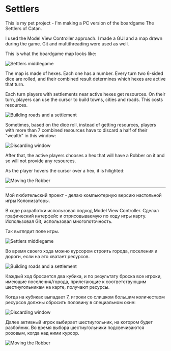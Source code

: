 # Settlers

This is my pet project - I'm making a PC version of the boardgame The Settlers of Catan.

I used the Model View Controller approach. I made a GUI and a map drawn during the game. Git and multithreading were used as well.


This is what the boardgame map looks like:

![Settlers middlegame](https://user-images.githubusercontent.com/56831898/191044980-feb18537-ab89-4205-ae07-a6e9397a7c39.png)

The map is made of hexes. Each one has a number. Every turn two 6-sided dice are rolled, and their combined result determines which hexes are active that turn.

Each turn players with settlements near active hexes get resources. 
On their turn, players can use the cursor to build towns, cities and roads. This costs resources.

![Building roads and a settlement](https://user-images.githubusercontent.com/56831898/194759545-421f0d5c-d963-46a2-8811-795105f0296f.gif)

Sometimes, based on the dice roll, instead of getting resources, players with more than 7 combined resources have to discard a half of their "wealth" in this window:

![Discarding window](https://user-images.githubusercontent.com/56831898/194758606-466a7e56-8418-4b91-8549-a124c6e23fa7.gif)

After that, the active players chooses a hex that will have a Robber on it and so will not provide any resources.

As the player hovers the cursor over a hex, it is hilighted:

![Moving the Robber](https://user-images.githubusercontent.com/56831898/194759142-769b924a-6158-4e59-a098-2103a797ebbe.gif)

---

Мой любительский проект - делаю компьютерную версию настольной игры Колонизаторы. 

В ходе разработки использовал подход Model View Controller. 
Сделал графический интерфейс и отрисовываемую по ходу игры карту. 
Использовал Git, использовал многопоточность.

Так выглядит поле игры. 

![Settlers middlegame](https://user-images.githubusercontent.com/56831898/191044980-feb18537-ab89-4205-ae07-a6e9397a7c39.png)

Во время своего хода можно курсором строить города, поселения и дороги, если на это хватает ресурсов. 

![Building roads and a settlement](https://user-images.githubusercontent.com/56831898/194759545-421f0d5c-d963-46a2-8811-795105f0296f.gif)

Каждый ход бросается два кубика, и по результату броска все игроки, имеющие поселения/города, прилегающие к соответствующим шестиугольникам на карте, получают ресурсы. 

Когда на кубиках выпадает 7, игроки со слишком большим количеством ресурсов должны сбросить половину в специальном окне:

![Discarding window](https://user-images.githubusercontent.com/56831898/194758606-466a7e56-8418-4b91-8549-a124c6e23fa7.gif)

Далее активный игрок выбирает шестиугольник, на котором будет разбойник. Во время выбора шестиугольники подсвечиваются розовым, когда над ними курсор.

![Moving the Robber](https://user-images.githubusercontent.com/56831898/194759142-769b924a-6158-4e59-a098-2103a797ebbe.gif)

